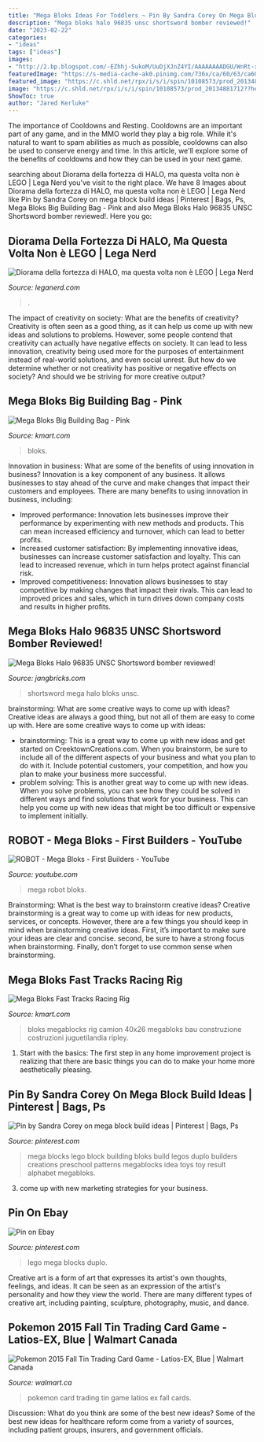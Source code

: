 ```yaml
---
title: "Mega Bloks Ideas For Toddlers ~ Pin By Sandra Corey On Mega Block Build Ideas"
description: "Mega bloks halo 96835 unsc shortsword bomber reviewed!"
date: "2023-02-22"
categories:
- "ideas"
tags: ["ideas"]
images:
- "http://2.bp.blogspot.com/-EZhhj-SukoM/UuDjXJnZ4YI/AAAAAAAADGU/WnRt-xjceEE/w1200-h630-p-nu/140122a-mega-bloks-halo-96835-unsc-shortsword.jpg"
featuredImage: "https://s-media-cache-ak0.pinimg.com/736x/ca/60/63/ca6063b85aa18a8caa2dea2a4d4c937b.jpg"
featured_image: "https://c.shld.net/rpx/i/s/i/spin/10108573/prod_20134881712??hei=64&amp;wid=64&amp;qlt=50"
image: "https://c.shld.net/rpx/i/s/i/spin/10108573/prod_20134881712??hei=64&amp;wid=64&amp;qlt=50"
ShowToc: true
author: "Jared Kerluke"
---
```



The importance of Cooldowns and Resting.
Cooldowns are an important part of any game, and in the MMO world they play a big role. While it's natural to want to spam abilities as much as possible, cooldowns can also be used to conserve energy and time. In this article, we'll explore some of the benefits of cooldowns and how they can be used in your next game.

	

		
searching about Diorama della fortezza di HALO, ma questa volta non è LEGO | Lega Nerd you've visit to the right place. We have 8 Images about Diorama della fortezza di HALO, ma questa volta non è LEGO | Lega Nerd like Pin by Sandra Corey on mega block build ideas | Pinterest | Bags, Ps, Mega Bloks Big Building Bag - Pink and also Mega Bloks Halo 96835 UNSC Shortsword bomber reviewed!. Here you go:
		
    
## Diorama Della Fortezza Di HALO, Ma Questa Volta Non è LEGO | Lega Nerd

<img loading=lazy src="https://leganerd.com/wp-content/uploads/2017/09/Imgur-_kHioTC5.jpg" onerror="this.onerror=null;this.src='https://tse2.mm.bing.net/th?id=OIP.7GFVhaZSd5g6LxRgng18LgHaE7&amp;pid=15.1';" alt="Diorama della fortezza di HALO, ma questa volta non è LEGO | Lega Nerd">

_Source: leganerd.com_

>. 

	

The impact of creativity on society: What are the benefits of creativity?
Creativity is often seen as a good thing, as it can help us come up with new ideas and solutions to problems. However, some people contend that creativity can actually have negative effects on society. It can lead to less innovation, creativity being used more for the purposes of entertainment instead of real-world solutions, and even social unrest. But how do we determine whether or not creativity has positive or negative effects on society? And should we be striving for more creative output?

    
## Mega Bloks Big Building Bag - Pink

<img loading=lazy src="https://c.shld.net/rpx/i/s/i/spin/10092007/prod_12242508512??hei=64&amp;wid=64&amp;qlt=50" onerror="this.onerror=null;this.src='https://tse4.mm.bing.net/th?id=OIP.IkfEc2MgsXI4iTqQo3IB4AHaHa&amp;pid=15.1';" alt="Mega Bloks Big Building Bag - Pink">

_Source: kmart.com_

>bloks. 

	

Innovation in business: What are some of the benefits of using innovation in business?
Innovation is a key component of any business. It allows businesses to stay ahead of the curve and make changes that impact their customers and employees. There are many benefits to using innovation in business, including: 
- Improved performance: Innovation lets businesses improve their performance by experimenting with new methods and products. This can mean increased efficiency and turnover, which can lead to better profits. 
- Increased customer satisfaction: By implementing innovative ideas, businesses can increase customer satisfaction and loyalty. This can lead to increased revenue, which in turn helps protect against financial risk. 
- Improved competitiveness: Innovation allows businesses to stay competitive by making changes that impact their rivals. This can lead to improved prices and sales, which in turn drives down company costs and results in higher profits.

    
## Mega Bloks Halo 96835 UNSC Shortsword Bomber Reviewed!

<img loading=lazy src="http://2.bp.blogspot.com/-EZhhj-SukoM/UuDjXJnZ4YI/AAAAAAAADGU/WnRt-xjceEE/w1200-h630-p-nu/140122a-mega-bloks-halo-96835-unsc-shortsword.jpg" onerror="this.onerror=null;this.src='https://tse1.mm.bing.net/th?id=OIP.c1ADVXmGNbnGGsfaxvXUZAHaD4&amp;pid=15.1';" alt="Mega Bloks Halo 96835 UNSC Shortsword bomber reviewed!">

_Source: jangbricks.com_

>shortsword mega halo bloks unsc. 

	

brainstorming: What are some creative ways to come up with ideas?
Creative ideas are always a good thing, but not all of them are easy to come up with. Here are some creative ways to come up with ideas: 
- brainstorming: This is a great way to come up with new ideas and get started on CreektownCreations.com. When you brainstorm, be sure to include all of the different aspects of your business and what you plan to do with it. Include potential customers, your competition, and how you plan to make your business more successful.
- problem solving: This is another great way to come up with new ideas. When you solve problems, you can see how they could be solved in different ways and find solutions that work for your business. This can help you come up with new ideas that might be too difficult or expensive to implement initially.

    
## ROBOT - Mega Bloks - First Builders - YouTube

<img loading=lazy src="https://i.ytimg.com/vi/J5vAgy66GTc/maxresdefault.jpg" onerror="this.onerror=null;this.src='https://tse4.mm.bing.net/th?id=OIP.R484w8Lvqhne4yj1Z28WhwHaEK&amp;pid=15.1';" alt="ROBOT - Mega Bloks - First Builders - YouTube">

_Source: youtube.com_

>mega robot bloks. 

	

Brainstorming: What is the best way to brainstorm creative ideas?
Creative brainstorming is a great way to come up with ideas for new products, services, or concepts. However, there are a few things you should keep in mind when brainstorming creative ideas. First, it’s important to make sure your ideas are clear and concise. second, be sure to have a strong focus when brainstorming. Finally, don’t forget to use common sense when brainstorming.

    
## Mega Bloks Fast Tracks Racing Rig

<img loading=lazy src="https://c.shld.net/rpx/i/s/i/spin/10108573/prod_20134881712??hei=64&amp;wid=64&amp;qlt=50" onerror="this.onerror=null;this.src='https://tse2.mm.bing.net/th?id=OIP.ggWpG15craP8NmoJL5wPzgHaFj&amp;pid=15.1';" alt="Mega Bloks Fast Tracks Racing Rig">

_Source: kmart.com_

>bloks megablocks rig camion 40x26 megabloks bau construzione costruzioni juguetilandia ripley. 

	

1. Start with the basics: The first step in any home improvement project is realizing that there are basic things you can do to make your home more aesthetically pleasing.

    
## Pin By Sandra Corey On Mega Block Build Ideas | Pinterest | Bags, Ps

<img loading=lazy src="https://s-media-cache-ak0.pinimg.com/736x/ca/60/63/ca6063b85aa18a8caa2dea2a4d4c937b.jpg" onerror="this.onerror=null;this.src='https://tse1.mm.bing.net/th?id=OIP.8cZpDjEf36m_4VePofetegHaHa&amp;pid=15.1';" alt="Pin by Sandra Corey on mega block build ideas | Pinterest | Bags, Ps">

_Source: pinterest.com_

>mega blocks lego block building bloks build legos duplo builders creations preschool patterns megablocks idea toys toy result alphabet megabloks. 

	

3. come up with new marketing strategies for your business.

    
## Pin On Ebay

<img loading=lazy src="https://i.pinimg.com/736x/3f/74/fd/3f74fdec9fb6942bb99406f933c22784--mega-blocks-lego-duplo.jpg" onerror="this.onerror=null;this.src='https://tse4.mm.bing.net/th?id=OIP.gFIIeh8zayHnsdVM_k3AoQHaJ3&amp;pid=15.1';" alt="Pin on Ebay">

_Source: pinterest.com_

>lego mega blocks duplo. 

	

Creative art is a form of art that expresses its artist's own thoughts, feelings, and ideas. It can be seen as an expression of the artist's personality and how they view the world. There are many different types of creative art, including painting, sculpture, photography, music, and dance.

    
## Pokemon 2015 Fall Tin Trading Card Game - Latios-EX, Blue | Walmart Canada

<img loading=lazy src="https://i5.walmartimages.ca/images/Enlarge/479/892/999999-728192479892.jpg" onerror="this.onerror=null;this.src='https://tse4.mm.bing.net/th?id=OIP.XyAgV4QHCSQ8mIDNiXs3gwHaKJ&amp;pid=15.1';" alt="Pokemon 2015 Fall Tin Trading Card Game - Latios-EX, Blue | Walmart Canada">

_Source: walmart.ca_

>pokemon card trading tin game latios ex fall cards. 

	

Discussion: What do you think are some of the best new ideas?
Some of the best new ideas for healthcare reform come from a variety of sources, including patient groups, insurers, and government officials.

